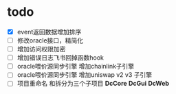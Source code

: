 # todo

-[x] event返回数据增加排序
-[ ] 修改oracle接口，精简化
-[ ] 增加访问权限加密
-[ ] 增加错误日志飞书回掉函数hook
-[ ] oracle喂价源同步引擎 增加chainlink子引擎
-[ ] oracle喂价源同步引擎 增加uniswap v2 v3 子引擎
-[ ] 项目重命名 和拆分为三个子项目 **DcCore** **DcGui** **DcWeb**
